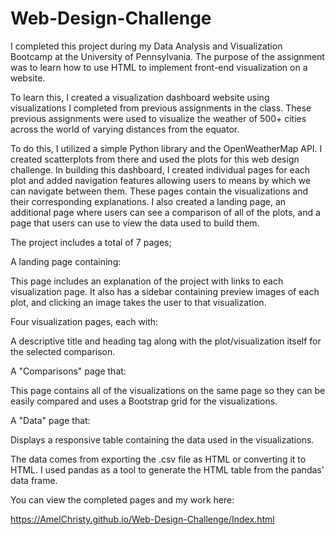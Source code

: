 # Web-Design-Challenge
I completed this project during my Data Analysis and Visualization Bootcamp at the University of Pennsylvania. The purpose of the assignment was to learn how to use HTML to implement front-end visualization on a website.  

To learn this, I created a visualization dashboard website using visualizations I completed from previous assignments in the class. These previous assignments were used to visualize the weather of 500+ cities across the world of varying distances from the equator.   

To do this, I utilized a simple Python library and the OpenWeatherMap API. I created scatterplots from there and used the plots for this web design challenge. In building this dashboard, I created individual pages for each plot and added navigation features allowing users to means by which we can navigate between them. These pages contain the visualizations and their corresponding explanations. I also created a landing page, an additional page where users can see a comparison of all of the plots, and a page that users can use to view the data used to build them.   

The project includes a total of 7 pages; 

A landing page containing: 

This page includes an explanation of the project with links to each visualization page. It also has a sidebar containing preview images of each plot, and clicking an image takes the user to that visualization. 

Four visualization pages, each with: 

A descriptive title and heading tag along with the plot/visualization itself for the selected comparison.  

A "Comparisons" page that: 

This page contains all of the visualizations on the same page so they can be easily compared and uses a Bootstrap grid for the visualizations. 

A "Data" page that: 

Displays a responsive table containing the data used in the visualizations.  

The data comes from exporting the .csv file as HTML or converting it to HTML. I used pandas as a tool to generate the HTML table from the pandas' data frame. 

You can view the completed pages and my work here: 

 https://AmelChristy.github.io/Web-Design-Challenge/Index.html 


